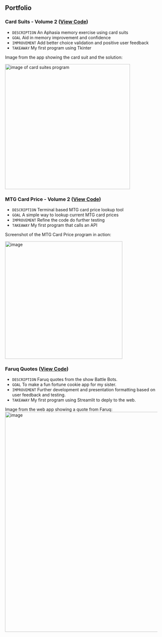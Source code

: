 ## Portfolio

### Card Suits - Volume 2 ([View Code](https://github.com/Adam-Mathew-Duke/Python-portfolio/blob/main/Card%20Suits%20-%20Version%202))
+ `DESCRIPTION` An Aphasia memory exercise using card suits
+ `GOAL` Aid in memory improvement and confidence
+ `IMPROVEMENT` Add better choice validation and positive user feedback
+ `TAKEAWAY` My first program using Tkinter

Image from the app showing the card suit and the solution:

<img align="center" width="413" alt="image of card suites program" src="https://github.com/user-attachments/assets/e5b657f0-ec74-497d-9361-48ff5de3212e">

### MTG Card Price - Volume 2 ([View Code](https://github.com/Adam-Mathew-Duke/Python-portfolio/blob/main/MTG%20Card%20Price))
+ `DESCRIPTION` Terminal based MTG card price lookup tool
+ `GOAL` A simple way to lookup current MTG card prices
+ `IMPROVEMENT` Refine the code do further testing
+ `TAKEAWAY` My first program that calls an API

Screenshot of the MTG Card Price program in action:

<img width="388" alt="image" src="https://github.com/user-attachments/assets/ecb2ac89-d556-447e-ac21-e6894230e4a6">

### Faruq Quotes ([View Code]())
+ `DESCRIPTION` Faruq quotes from the show Battle Bots.
+ `GOAL` To make a fun fortune cookie app for my sister.
+ `IMPROVEMENT` Further development and presentation formatting based on user feedback and testing.
+ `TAKEAWAY` My first program using Streamlit to deply to the web.

Image from the web app showing a quote from Faruq:
<img width="726" alt="image" src="https://github.com/user-attachments/assets/89ad27be-581c-42ac-8ec4-8ba91f43fe0d">


